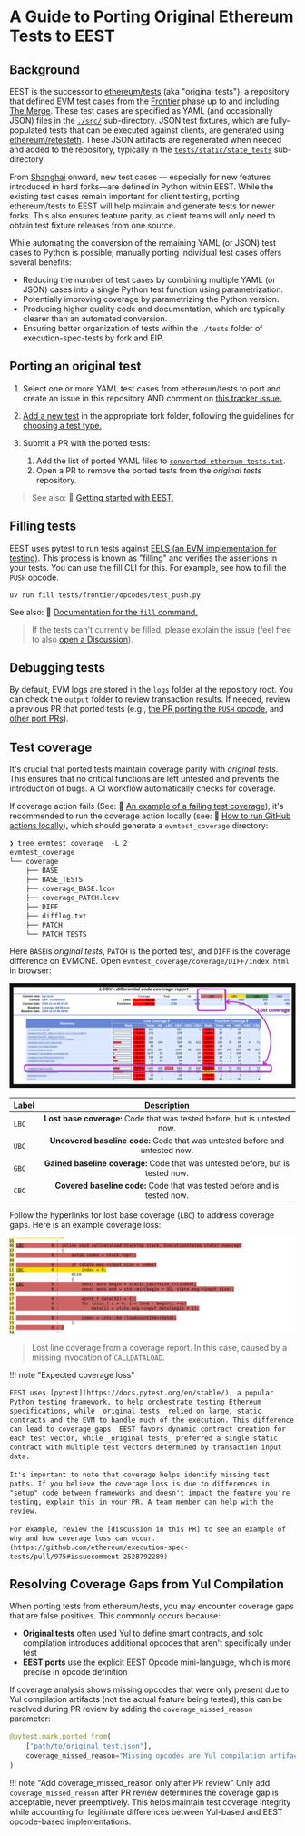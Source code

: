 # A Guide to Porting Original Ethereum Tests to EEST

## Background

EEST is the successor to [ethereum/tests](https://github.com/ethereum/tests) (aka "original tests"), a repository that defined EVM test cases from the [Frontier](https://ethereum.org/en/history/#frontier) phase up to and including [The Merge](https://ethereum.org/en/history/#paris). These test cases are specified as YAML (and occasionally JSON) files in the [`./src/`](https://github.com/ethereum/tests/tree/develop/src) sub-directory. JSON test fixtures, which are fully-populated tests that can be executed against clients, are generated using [ethereum/retesteth](https://github.com/ethereum/retesteth). These JSON artifacts are regenerated when needed and added to the repository, typically in the [`tests/static/state_tests`](https://github.com/ethereum/execution-spec-tests/tree/main/tests/static/state_tests) sub-directory.

From [Shanghai](https://ethereum.org/en/history/#shapella) onward, new test cases — especially for new features introduced in hard forks—are defined in Python within EEST. While the existing test cases remain important for client testing, porting ethereum/tests to EEST will help maintain and generate tests for newer forks. This also ensures feature parity, as client teams will only need to obtain test fixture releases from one source.

While automating the conversion of the remaining YAML (or JSON) test cases to Python is possible, manually porting individual test cases offers several benefits:

- Reducing the number of test cases by combining multiple YAML (or JSON) cases into a single Python test function using parametrization.
- Potentially improving coverage by parametrizing the Python version.
- Producing higher quality code and documentation, which are typically clearer than an automated conversion.
- Ensuring better organization of tests within the `./tests` folder of execution-spec-tests by fork and EIP.

## Porting an original test

1. Select one or more YAML test cases from ethereum/tests to port and create an issue in this repository AND comment on [this tracker issue.](https://github.com/ethereum/execution-spec-tests/issues/972)

2. [Add a new test](../writing_tests/index.md) in the appropriate fork folder, following the guidelines for [choosing a test type.](../writing_tests/types_of_tests.md#deciding-on-a-test-type)

3. Submit a PR with the ported tests:

     1. Add the list of ported YAML files to [`converted-ethereum-tests.txt`](https://github.com/ethereum/execution-spec-tests/blob/1b30c336eae6b0746ea4db441ac74406f2fb2322/converted-ethereum-tests.txt).
     2. Open a PR to remove the ported tests from the _original tests_ repository.

> See also: 📄 [Getting started with EEST.](../getting_started/repository_overview.md)

## Filling tests

EEST uses pytest to run tests against [EELS (an EVM implementation for testing)](https://github.com/ethereum/execution-specs). This process is known as "filling" and verifies the assertions in your tests. You can use the fill CLI for this. For example, see how to fill the `PUSH` opcode.

```shell
uv run fill tests/frontier/opcodes/test_push.py
```

See also: 📄 [Documentation for the `fill` command.](../filling_tests/filling_tests_command_line.md)

> If the tests can't currently be filled, please explain the issue (feel free to also [open a Discussion](https://github.com/ethereum/execution-spec-tests/discussions/new?category=general)).

## Debugging tests

By default, EVM logs are stored in the `logs` folder at the repository root. You can check the `output` folder to review transaction results. If needed, review a previous PR that ported tests (e.g., [the PR porting the `PUSH` opcode](https://github.com/ethereum/execution-spec-tests/pull/975), and [other port PRs](https://github.com/ethereum/execution-spec-tests/pulls?q=is%3Apr+label%3Aport)).

## Test coverage

It's crucial that ported tests maintain coverage parity with _original tests_. This ensures that no critical functions are left untested and prevents the introduction of bugs. A CI workflow automatically checks for coverage.

If coverage action fails (See: 📄 [An example of a failing test coverage](https://github.com/ethereum/execution-spec-tests/actions/runs/13037332959/job/36370897481)), it's recommended to run the coverage action locally (see: 📄 [How to run GitHub actions locally](./test_actions_locally.md)), which should generate a `evmtest_coverage` directory:

```console
❯ tree evmtest_coverage  -L 2
evmtest_coverage
└── coverage
    ├── BASE
    ├── BASE_TESTS
    ├── coverage_BASE.lcov
    ├── coverage_PATCH.lcov
    ├── DIFF
    ├── difflog.txt
    ├── PATCH
    └── PATCH_TESTS
```

Here `BASE`is _original tests_, `PATCH` is the ported test, and `DIFF` is the coverage difference on EVMONE. Open `evmtest_coverage/coverage/DIFF/index.html` in browser:

![Annotated coverage](../img/annotated-coverage.jpg)

| Label |                                   Description                                   |
| ----- | :-----------------------------------------------------------------------------: |
| `LBC` |    **Lost base coverage:** Code that was tested before, but is untested now.    |
| `UBC` |  **Uncovered baseline code:** Code that was untested before and untested now.   |
| `GBC` | **Gained baseline coverage:** Code that was untested before, but is tested now. |
| `CBC` |    **Covered baseline code:** Code that was tested before and is tested now.    |

Follow the hyperlinks for lost base coverage (`LBC`) to address coverage gaps. Here is an example coverage loss:

![Missing original coverage](../img/original-coverage-loss.png)

> Lost line coverage from a coverage report. In this case, caused by a missing invocation of `CALLDATALOAD`.

!!! note "Expected coverage loss"

    EEST uses [pytest](https://docs.pytest.org/en/stable/), a popular Python testing framework, to help orchestrate testing Ethereum specifications, while _original tests_ relied on large, static contracts and the EVM to handle much of the execution. This difference can lead to coverage gaps. EEST favors dynamic contract creation for each test vector, while _original tests_ preferred a single static contract with multiple test vectors determined by transaction input data.

    It's important to note that coverage helps identify missing test paths. If you believe the coverage loss is due to differences in "setup" code between frameworks and doesn't impact the feature you're testing, explain this in your PR. A team member can help with the review.

    For example, review the [discussion in this PR] to see an example of why and how coverage loss can occur.(https://github.com/ethereum/execution-spec-tests/pull/975#issuecomment-2528792289)

## Resolving Coverage Gaps from Yul Compilation

When porting tests from ethereum/tests, you may encounter coverage gaps that are false positives. This commonly occurs because:

- **Original tests** often used Yul to define smart contracts, and solc compilation introduces additional opcodes that aren't specifically under test
- **EEST ports** use the explicit EEST Opcode mini-language, which is more precise in opcode definition

If coverage analysis shows missing opcodes that were only present due to Yul compilation artifacts (not the actual feature being tested), this can be resolved during PR review by adding the `coverage_missed_reason` parameter:

```python
@pytest.mark.ported_from(
    ["path/to/original_test.json"],
    coverage_missed_reason="Missing opcodes are Yul compilation artifacts, not part of tested feature"
)
```

!!! note "Add coverage_missed_reason only after PR review"
    Only add `coverage_missed_reason` after PR review determines the coverage gap is acceptable, never preemptively. This helps maintain test coverage integrity while accounting for legitimate differences between Yul-based and EEST opcode-based implementations.
